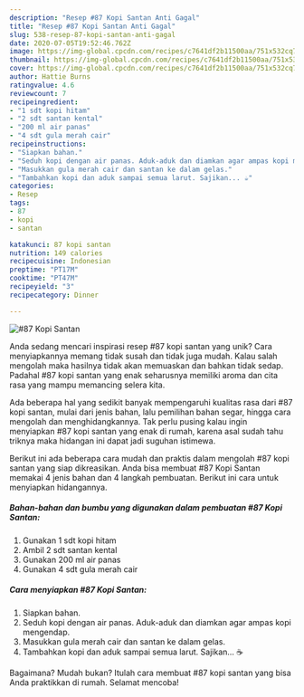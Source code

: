 ```yaml
---
description: "Resep #87 Kopi Santan Anti Gagal"
title: "Resep #87 Kopi Santan Anti Gagal"
slug: 538-resep-87-kopi-santan-anti-gagal
date: 2020-07-05T19:52:46.762Z
image: https://img-global.cpcdn.com/recipes/c7641df2b11500aa/751x532cq70/87-kopi-santan-foto-resep-utama.jpg
thumbnail: https://img-global.cpcdn.com/recipes/c7641df2b11500aa/751x532cq70/87-kopi-santan-foto-resep-utama.jpg
cover: https://img-global.cpcdn.com/recipes/c7641df2b11500aa/751x532cq70/87-kopi-santan-foto-resep-utama.jpg
author: Hattie Burns
ratingvalue: 4.6
reviewcount: 7
recipeingredient:
- "1 sdt kopi hitam"
- "2 sdt santan kental"
- "200 ml air panas"
- "4 sdt gula merah cair"
recipeinstructions:
- "Siapkan bahan."
- "Seduh kopi dengan air panas. Aduk-aduk dan diamkan agar ampas kopi mengendap."
- "Masukkan gula merah cair dan santan ke dalam gelas."
- "Tambahkan kopi dan aduk sampai semua larut. Sajikan... ☕"
categories:
- Resep
tags:
- 87
- kopi
- santan

katakunci: 87 kopi santan 
nutrition: 149 calories
recipecuisine: Indonesian
preptime: "PT17M"
cooktime: "PT47M"
recipeyield: "3"
recipecategory: Dinner

---
```



![#87 Kopi Santan](https://img-global.cpcdn.com/recipes/c7641df2b11500aa/751x532cq70/87-kopi-santan-foto-resep-utama.jpg)

Anda sedang mencari inspirasi resep #87 kopi santan yang unik? Cara menyiapkannya memang tidak susah dan tidak juga mudah. Kalau salah mengolah maka hasilnya tidak akan memuaskan dan bahkan tidak sedap. Padahal #87 kopi santan yang enak seharusnya memiliki aroma dan cita rasa yang mampu memancing selera kita.

Ada beberapa hal yang sedikit banyak mempengaruhi kualitas rasa dari #87 kopi santan, mulai dari jenis bahan, lalu pemilihan bahan segar, hingga cara mengolah dan menghidangkannya. Tak perlu pusing kalau ingin menyiapkan #87 kopi santan yang enak di rumah, karena asal sudah tahu triknya maka hidangan ini dapat jadi suguhan istimewa.




Berikut ini ada beberapa cara mudah dan praktis dalam mengolah #87 kopi santan yang siap dikreasikan. Anda bisa membuat #87 Kopi Santan memakai 4 jenis bahan dan 4 langkah pembuatan. Berikut ini cara untuk menyiapkan hidangannya.

<!--inarticleads1-->

##### Bahan-bahan dan bumbu yang digunakan dalam pembuatan #87 Kopi Santan:

1. Gunakan 1 sdt kopi hitam
1. Ambil 2 sdt santan kental
1. Gunakan 200 ml air panas
1. Gunakan 4 sdt gula merah cair




<!--inarticleads2-->

##### Cara menyiapkan #87 Kopi Santan:

1. Siapkan bahan.
1. Seduh kopi dengan air panas. Aduk-aduk dan diamkan agar ampas kopi mengendap.
1. Masukkan gula merah cair dan santan ke dalam gelas.
1. Tambahkan kopi dan aduk sampai semua larut. Sajikan... ☕




Bagaimana? Mudah bukan? Itulah cara membuat #87 kopi santan yang bisa Anda praktikkan di rumah. Selamat mencoba!

